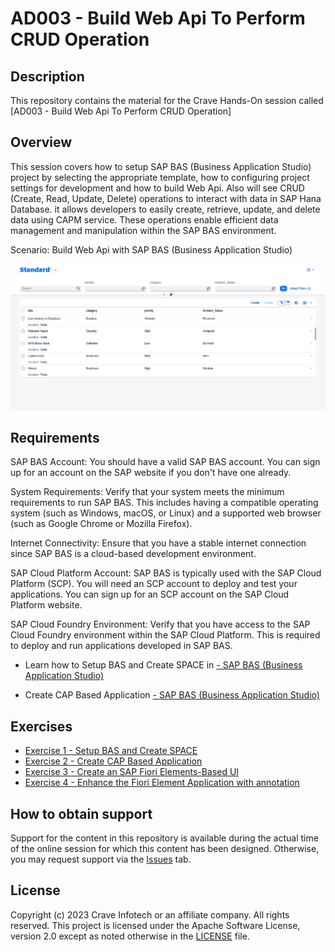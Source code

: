 # AD003 - Build Web Api To Perform CRUD Operation 

## Description

This repository contains the material for the Crave Hands-On session called [AD003 - Build Web Api To Perform CRUD Operation]


## Overview

This session covers how to setup SAP BAS (Business Application Studio) project by selecting the appropriate template, how to configuring project settings for development and  how to build Web Api. Also will see CRUD (Create, Read, Update, Delete) operations to interact with data in SAP Hana Database. it allows developers to easily create, retrieve, update, and delete data using CAPM service. These operations enable efficient data management and manipulation within the SAP BAS environment.

Scenario:  Build Web Api with SAP BAS (Business Application Studio)<br>


  ![Login Page](/exercises/1_Setup%20BAS%20and%20Create%20SPACE/images/Overview.png)

## Requirements

SAP BAS Account: You should have a valid SAP BAS account. You can sign up for an account on the SAP website if you don't have one already.

System Requirements: Verify that your system meets the minimum requirements to run SAP BAS. This includes having a compatible operating system (such as Windows, macOS, or Linux) and a supported web browser (such as Google Chrome or Mozilla Firefox).

Internet Connectivity: Ensure that you have a stable internet connection since SAP BAS is a cloud-based development environment.

SAP Cloud Platform Account: SAP BAS is typically used with the SAP Cloud Platform (SCP). You will need an SCP account to deploy and test your applications. You can sign up for an SCP account on the SAP Cloud Platform website.

SAP Cloud Foundry Environment: Verify that you have access to the SAP Cloud Foundry environment within the SAP Cloud Platform. This is required to deploy and run applications developed in SAP BAS.

- Learn how to Setup BAS and Create SPACE in  [ -  SAP BAS (Business Application Studio)](https://workshop-sap-build-9w562br3.eu10cf.applicationstudio.cloud.sap/index.html)

- Create CAP Based Application [- SAP BAS (Business Application Studio)](./exercises/2_Create%20CAP%20Based%20Application/Readme.md)

## Exercises

- [Exercise 1 - Setup BAS and Create SPACE](./exercises/1_Setup%20BAS%20and%20Create%20SPACE/README.md)
- [Exercise 2 - Create CAP Based Application](./exercises/2_Create%20CAP%20Based%20Application/Readme.md)
- [Exercise 3 - Create an SAP Fiori Elements-Based UI](./exercises/3_Create%20an%20SAP%20Fiori%20Elements-Based%20UI/Readme.md)
- [Exercise 4 - Enhance the Fiori Element Application with annotation](./exercises/4_Enhance%20the%20Fiori%20Element%20Application%20with%20annotation/Readme.md)

## How to obtain support 

Support for the content in this repository is available during the actual time of the online session for which this content has been designed. Otherwise, you may request support via the [Issues](../../issues) tab.

## License
Copyright (c) 2023 Crave Infotech or an affiliate company. All rights reserved. This project is licensed under the Apache Software License, version 2.0 except as noted otherwise in the [LICENSE](LICENSES/Apache-2.0.txt) file.
